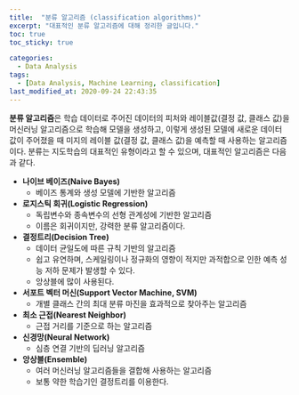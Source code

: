```yaml
---
title:  "분류 알고리즘 (classification algorithms)"
excerpt: "대표적인 분류 알고리즘에 대해 정리한 글입니다."
toc: true
toc_sticky: true

categories:
  - Data Analysis
tags:
  - [Data Analysis, Machine Learning, classification]
last_modified_at: 2020-09-24 22:43:35
---
```


**분류 알고리즘**은 학습 데이터로 주어진 데이터의 피처와 레이블값(결정 값, 클래스 값)을 머신러닝 알고리즘으로 학습해 모델을 생성하고, 이렇게 생성된 모델에 새로운 데이터 값이 주어졌을 때 미지의 레이블 값(결정 값, 클래스 값)을 예측할 때 사용하는 알고리즘이다. 분류는 지도학습의 대표적인 유형이라고 할 수 있으며, 대표적인 알고리즘은 다음과 같다.  

- **나이브 베이즈(Naive Bayes)** 
  - 베이즈 통계와 생성 모델에 기반한 알고리즘
- **로지스틱 회귀(Logistic Regression)** 
  - 독립변수와 종속변수의 선형 관계성에 기반한 알고리즘
  - 이름은 회귀이지만, 강력한 분류 알고리즘이다.
- **결정트리(Decision Tree)**
  - 데이터 균일도에 따른 규칙 기반의 알고리즘
  - 쉽고 유연하며, 스케일링이나 정규화의 영향이 적지만 과적합으로 인한 예측 성능 저하 문제가 발생할 수 있다.
  - 앙상블에 많이 사용된다.
- **서포트 벡터 머신(Support Vector Machine, SVM)**
  - 개별 클래스 간의 최대 분류 마진을 효과적으로 찾아주는 알고리즘
- **최소 근접(Nearest Neighbor)**
  - 근접 거리를 기준으로 하는 알고리즘
- **신경망(Neural Network)**
  - 심층 연결 기반의 딥러닝 알고리즘
- **앙상블(Ensemble)**
  - 여러 머신러닝 알고리즘들을 결합해 사용하는 알고리즘
  - 보통 약한 학습기인 결정트리를 이용한다.  









